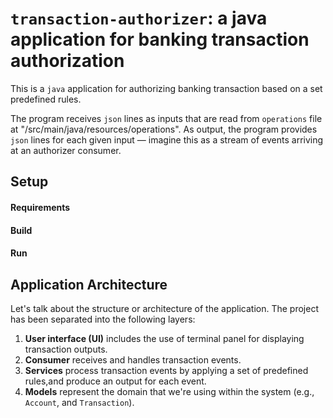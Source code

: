 # `transaction-authorizer`: a java application for banking transaction authorization

This is a `java` application for authorizing banking transaction based on a set predefined rules.

The program receives `json` lines as inputs that are read from `operations` file at
"/src/main/java/resources/operations". As output, the program provides `json` lines for each given input
— imagine this as a stream of events arriving at an authorizer consumer.

## Setup

#### Requirements

#### Build

#### Run

## Application Architecture

Let's talk about the structure or architecture of the application.
The project has been separated into the following layers:

1. <b>User interface (UI)</b> includes the use of terminal panel for displaying transaction outputs.
2. <b>Consumer</b> receives and handles transaction events.
3. <b>Services</b> process transaction events by applying a set of predefined rules,and produce an output for each event.
4. <b>Models</b> represent the domain that we're using within the system (e.g., `Account`, and `Transaction`).